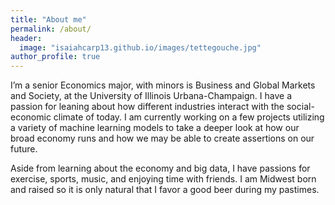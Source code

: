 ```yaml
---
title: "About me"
permalink: /about/
header:
  image: "isaiahcarp13.github.io/images/tettegouche.jpg"
author_profile: true
---
```


I’m a senior Economics major, with minors is Business and Global Markets and Society, at the University of Illinois Urbana-Champaign. I have a passion for leaning about how different industries interact with the social-economic climate of today. I am currently working on a few projects utilizing a variety of machine learning models to take a deeper look at how our broad economy runs and how we may be able to create assertions on our future.

Aside from learning about the economy and big data, I have passions for exercise, sports, music, and enjoying time with friends. I am Midwest born and raised so it is only natural that I favor a good beer during my pastimes.
